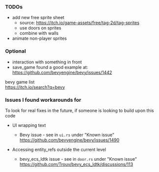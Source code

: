 ### TODOs

- add new free sprite sheet
  - source: <https://itch.io/game-assets/free/tag-2d/tag-sprites>
  - use doors on sprites
  - combine with walls
- animate non-player sprites

### Optional

- interaction with something in front
- save_game
    found a good example at:
    <https://github.com/bevyengine/bevy/issues/1442>

bevy game list\
<https://itch.io/search?q=bevy>

### Issues I found workarounds for

To look for real fixes in the future, if someone is looking to build upon this code

- UI wrapping text
  - Bevy issue - see in `ui.rs` under "Known issue" <https://github.com/bevyengine/bevy/issues/1490>

- Accessing entity_refs outside the current level
  - bevy_ecs_ldtk issue - see in `door.rs` under "Known issue"
  <https://github.com/Trouv/bevy_ecs_ldtk/discussions/113>
